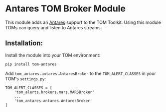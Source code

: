 # Antares TOM Broker Module

This module adds an [Antares](https://antares.noao.edu/) support to the TOM
Toolkit. Using this module TOMs can query and listen to Antares streams.

## Installation:

Install the module into your TOM environment:

    pip install tom-antares

Add `tom_antares.antares.AntaresBroker` to the `TOM_ALERT_CLASSES` in your TOM's
`settings.py`:

    TOM_ALERT_CLASSES = [
        'tom_alerts.brokers.mars.MARSBroker'
        ...
        'tom_antares.antares.AntaresBroker'
    ]
